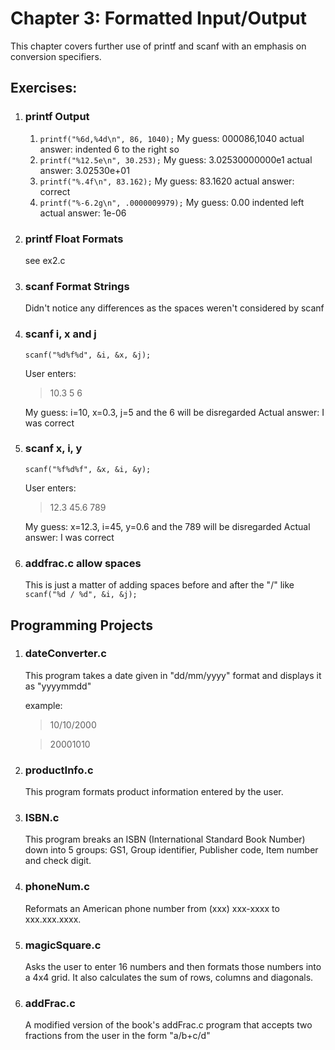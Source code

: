 # Chapter 3: Formatted Input/Output
This chapter covers further use of printf and scanf with an emphasis on conversion specifiers.
## Exercises:

1. ### printf Output
   1. `printf("%6d,%4d\n", 86, 1040);`
   My guess: 000086,1040
   actual answer: indented 6 to the right so
   2. `printf("%12.5e\n", 30.253);`
   My guess: 3.02530000000e1
   actual answer: 3.02530e+01
   3. `printf("%.4f\n", 83.162);`
   My guess: 83.1620
   actual answer: correct
   4. `printf("%-6.2g\n", .0000009979);`
   My guess: 0.00 indented left
   actual answer: 1e-06

2. ### printf Float Formats
   see ex2.c

3. ### scanf Format Strings
   Didn't notice any differences as the spaces weren't considered by scanf

4. ### scanf i, x and j
   `scanf("%d%f%d", &i, &x, &j);`

   User enters: 
   
   > 10.3 5 6
   
   My guess: i=10, x=0.3, j=5 and the 6 will be disregarded
   Actual answer: I was correct

5. ### scanf x, i, y
   `scanf("%f%d%f", &x, &i, &y);`

   User enters: 
   
   > 12.3 45.6 789

   My guess: x=12.3, i=45, y=0.6 and the 789 will be disregarded
   Actual answer: I was correct

6. ### addfrac.c allow spaces
   This is just a matter of adding spaces before and after the "/" like `scanf("%d / %d", &i, &j);`

## Programming Projects
1. ### dateConverter.c
   This program takes a date given in "dd/mm/yyyy" format and displays it as "yyyymmdd"
   
   example:
   > 10/10/2000

   > 20001010
   
2. ###  productInfo.c
   This program formats product information entered by the user.

   

3. ### ISBN.c
   This program breaks an ISBN (International Standard Book Number) down into 5 groups: GS1, Group identifier, Publisher code, Item number and check digit.

4. ### phoneNum.c
   Reformats an American phone number from (xxx) xxx-xxxx to xxx.xxx.xxxx.

5. ### magicSquare.c
   Asks the user to enter 16 numbers and then formats those numbers into a 4x4 grid. It also calculates the sum of rows, columns and diagonals.

6. ### addFrac.c
   A modified version of the book's addFrac.c program that accepts two fractions from the user in the form "a/b+c/d"